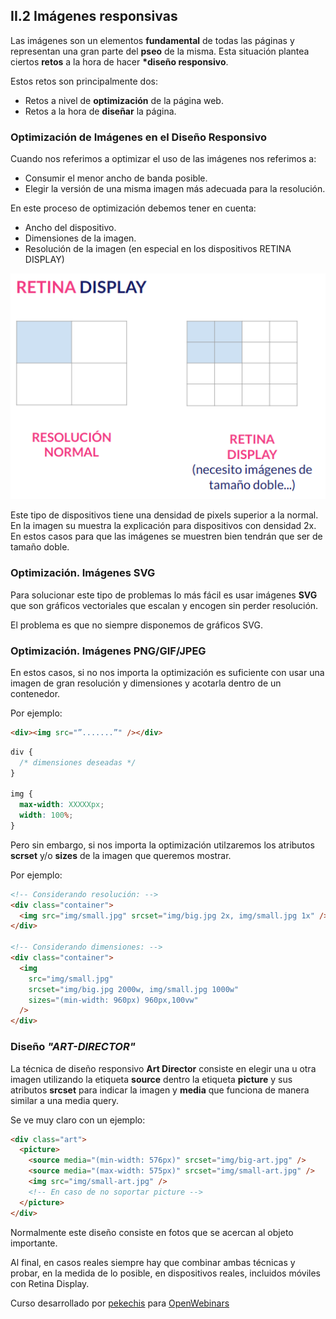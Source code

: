## II.2 Imágenes responsivas

Las imágenes son un elementos **fundamental** de todas las páginas y representan una gran parte del **pseo** de la misma. Esta situación plantea ciertos **retos** a la hora de hacer **\*diseño responsivo**.

Estos retos son principalmente dos:

- Retos a nivel de **optimización** de la página web.
- Retos a la hora de **diseñar** la página.

### Optimización de Imágenes en el Diseño Responsivo

Cuando nos referimos a optimizar el uso de las imágenes nos referimos a:

- Consumir el menor ancho de banda posible.
- Elegir la versión de una misma imagen más adecuada para la resolución.

En este proceso de optimización debemos tener en cuenta:

- Ancho del dispositivo.
- Dimensiones de la imagen.
- Resolución de la imagen (en especial en los dispositivos RETINA DISPLAY)

![Retina Display](img/retina.png)

Este tipo de dispositivos tiene una densidad de pixels superior a la normal. En la imagen su muestra la explicación para dispositivos con densidad 2x. En estos casos para que las imágenes se muestren bien tendrán que ser de tamaño doble.

### Optimización. Imágenes SVG

Para solucionar este tipo de problemas lo más fácil es usar imágenes **SVG** que son gráficos vectoriales que escalan y encogen sin perder resolución.

El problema es que no siempre disponemos de gráficos SVG.

### Optimización. Imágenes PNG/GIF/JPEG

En estos casos, si no nos importa la optimización es suficiente con usar una imagen de gran resolución y dimensiones y acotarla dentro de un contenedor.

Por ejemplo:

```html
<div><img src="”.......”" /></div>
```

```css
div {
  /* dimensiones deseadas */
}

img {
  max-width: XXXXXpx;
  width: 100%;
}
```

Pero sin embargo, si nos importa la optimización utilzaremos los atributos **scrset** y/o **sizes** de la imagen que queremos mostrar.

Por ejemplo:

```html
<!-- Considerando resolución: -->
<div class="container">
  <img src="img/small.jpg" srcset="img/big.jpg 2x, img/small.jpg 1x" />
</div>

<!-- Considerando dimensiones: -->
<div class="container">
  <img
    src="img/small.jpg"
    srcset="img/big.jpg 2000w, img/small.jpg 1000w"
    sizes="(min-width: 960px) 960px,100vw"
  />
</div>
```

### Diseño _"ART-DIRECTOR"_

La técnica de diseño responsivo **Art Director** consiste en elegir una u otra imagen utilizando la etiqueta **source** dentro la etiqueta **picture** y sus atributos **srcset** para indicar la imagen y **media** que funciona de manera similar a una media query.

Se ve muy claro con un ejemplo:

```html
<div class="art">
  <picture>
    <source media="(min-width: 576px)" srcset="img/big-art.jpg" />
    <source media="(max-width: 575px)" srcset="img/small-art.jpg" />
    <img src="img/small-art.jpg" />
    <!-- En caso de no soportar picture -->
  </picture>
</div>
```

Normalmente este diseño consiste en fotos que se acercan al objeto importante.

Al final, en casos reales siempre hay que combinar ambas técnicas y probar, en la medida de lo posible, en dispositivos reales, incluidos móviles con Retina Display.

Curso desarrollado por [pekechis](http://github.com/pekechis) para [OpenWebinars](https://openwebinars.net/)
